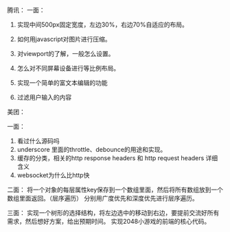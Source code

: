 
腾讯：
一面：
1. 实现中间500px固定宽度，左边30%，右边70%自适应的布局。

2. 如何用javascript对图片进行压缩。
3. 对viewport的了解，一般怎么设置。
4. 怎么对不同屏幕设备进行等比例布局。
5. 实现一个简单的富文本编辑的功能
6. 过滤用户输入的内容

美团：

一面：
1. 看过什么源码吗
2. underscore 里面的throttle、debounce的用途和实现。
3. 缓存的分类，相关的http response headers 和 http request headers 详细含义
4. websocket为什么比http快

二面：
将一个对象的每层属性key保存到一个数组里面，然后将所有数组放到一个数组里面返回。（层序遍历）
分别用广度优先和深度优先进行层序遍历。

三面：
实现一个树形的选择结构，将左边选中的移动到右边，要提前交流好所有需求，然后想好方案，给出预期时间。
实现2048小游戏的前端的核心代码。